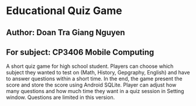 # Educational Quiz Game
## Author: Doan Tra Giang Nguyen
## For subject: CP3406 Mobile Computing
A short quiz game for high school student. Players can choose which subject they wanted to test on (Math, History, Gepgraphy, English) and have to answer questions within a short time. In the end, the game present the score and store the score using Android SQLite. Player can adjust how many questions and how much time they want in a quiz session in Setting window. Questions are limited in this version. 
